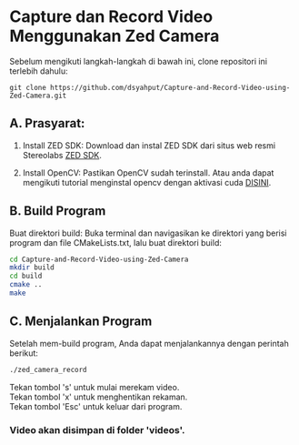 # Capture dan Record Video Menggunakan Zed Camera

Sebelum mengikuti langkah-langkah di bawah ini, clone repositori ini terlebih dahulu:
```
git clone https://github.com/dsyahput/Capture-and-Record-Video-using-Zed-Camera.git
```

## A. Prasyarat:

1. Install ZED SDK: Download dan instal ZED SDK dari situs web resmi Stereolabs [ZED SDK](https://www.stereolabs.com/docs/installation/linux).

2. Install OpenCV: Pastikan OpenCV sudah terinstall. Atau anda dapat mengikuti tutorial menginstal opencv dengan aktivasi cuda [DISINI](INSTALL/install_opencv.md).

## B. Build Program
Buat direktori build: Buka terminal dan navigasikan ke direktori yang berisi program dan file CMakeLists.txt, lalu buat direktori build:

``` bash
cd Capture-and-Record-Video-using-Zed-Camera
mkdir build
cd build
cmake ..
make
```
## C. Menjalankan Program
Setelah mem-build program, Anda dapat menjalankannya dengan perintah berikut:

```bash
./zed_camera_record
```

Tekan tombol 's' untuk mulai merekam video.         
Tekan tombol 'x' untuk menghentikan rekaman.    
Tekan tombol 'Esc' untuk keluar dari program.   

### Video akan disimpan di folder 'videos'.
